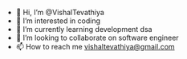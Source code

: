 - 👋 Hi, I’m @VishalTevathiya
- 👀 I’m interested in coding
- 🌱 I’m currently learning development dsa
- 💞️ I’m looking to collaborate on software engineer
- 📫 How to reach me vishaltevathiya@gmail.com

<!---
VishalTevathiya/VishalTevathiya is a ✨ special ✨ repository because its `README.md` (this file) appears on your GitHub profile.
You can click the Preview link to take a look at your changes.
--->
